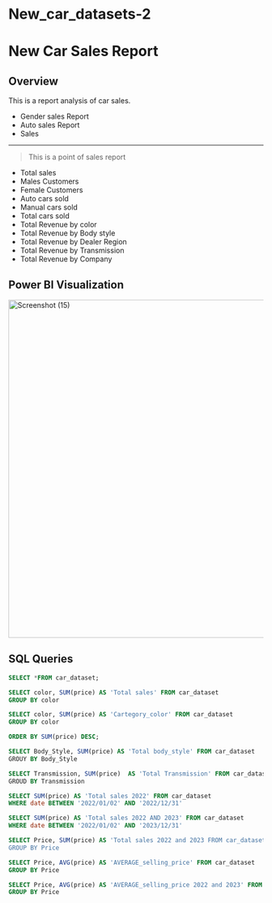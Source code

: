 # New_car_datasets-2

# New Car Sales Report

## Overview

This is a report analysis of car sales.
+ Gender sales Report
+ Auto sales Report
+ Sales
---

> This is a point of sales report
>
- Total sales
-  Males Customers
- Female Customers
- Auto cars sold
- Manual cars sold
- Total cars sold
- Total Revenue by color
- Total Revenue by Body style
- Total Revenue by Dealer Region
- Total Revenue by Transmission
- Total Revenue by Company


## Power BI Visualization


<img width="1197" height="666" alt="Screenshot (15)" src="https://github.com/user-attachments/assets/65a85906-70d7-418e-8b8e-68fcfb8d2a1d" />


## SQL Queries
```sql
SELECT *FROM car_dataset;
```
```sql
SELECT color, SUM(price) AS 'Total sales' FROM car_dataset
GROUP BY color
```
```sql
SELECT color, SUM(price) AS 'Cartegory_color' FROM car_dataset
GROUP BY color
```
```sql
ORDER BY SUM(price) DESC;
```
```sql
SELECT Body_Style, SUM(price) AS 'Total body_style' FROM car_dataset
GROUY BY Body_Style
```
```sql
SELECT Transmission, SUM(price)  AS 'Total Transmission' FROM car_dataset
GROUD BY Transmission
```
```sql
SELECT SUM(price) AS 'Total sales 2022' FROM car_dataset
WHERE date BETWEEN '2022/01/02' AND '2022/12/31' 
```
```sql
SELECT SUM(price) AS 'Total sales 2022 AND 2023' FROM car_dataset
WHERE date BETWEEN '2022/01/02' AND '2023/12/31'
```
```sql
SELECT Price, SUM(price) AS 'Total sales 2022 and 2023 FROM car_dataset
GROUP BY Price
```
```sql
SELECT Price, AVG(price) AS 'AVERAGE_selling_price' FROM car_dataset
GROUP BY Price
```
```sql
SELECT Price, AVG(price) AS 'AVERAGE_selling_price 2022 and 2023' FROM car_dataset
GROUP BY Price
```

